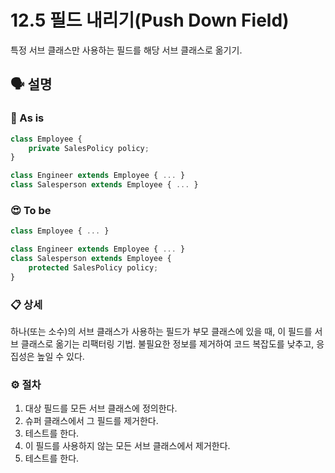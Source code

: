 # 12.5 필드 내리기(Push Down Field)

특정 서브 클래스만 사용하는 필드를 해당 서브 클래스로 옮기기.

## 🗣 설명

### 🧐 As is

```jsx
class Employee {
	private SalesPolicy policy;
}

class Engineer extends Employee { ... }
class Salesperson extends Employee { ... }
```

### 😍 To be

```jsx
class Employee { ... }

class Engineer extends Employee { ... }
class Salesperson extends Employee {
	protected SalesPolicy policy;
}
```

### 📋 상세

하나(또는 소수)의 서브 클래스가  사용하는 필드가 부모 클래스에 있을 때, 이 필드를 서브 클래스로 옮기는 리팩터링 기법. 불필요한 정보를 제거하여 코드 복잡도를 낮추고, 응집성은 높일 수 있다.

### ⚙️ 절차

1. 대상 필드를 모든 서브 클래스에 정의한다.
2. 슈퍼 클래스에서 그 필드를 제거한다.
3. 테스트를 한다.
4. 이 필드를 사용하지 않는 모든 서브 클래스에서 제거한다.
5. 테스트를 한다.
